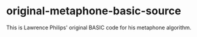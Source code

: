 # original-metaphone-basic-source
This is Lawrence Philips' original BASIC code for his metaphone algorithm.
